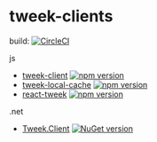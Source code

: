# tweek-clients  
build: [![CircleCI](https://circleci.com/gh/Soluto/tweek-clients.svg?style=svg&circle-token=242fedd505331fa6f2cdd0036b34ca780eab285e)](https://circleci.com/gh/Soluto/tweek-clients)  

js
- [tweek-client](https://github.com/Soluto/tweek-clients/tree/master/js/tweek-client) [![npm version](https://badge.fury.io/js/tweek-client.svg)](https://badge.fury.io/js/tweek-client)
- [tweek-local-cache](https://github.com/Soluto/tweek-clients/tree/master/js/tweek-local-cache) [![npm version](https://badge.fury.io/js/tweek-local-cache.svg)](https://badge.fury.io/js/tweek-local-cache)
- [react-tweek](https://github.com/Soluto/tweek-clients/tree/master/js/react-tweek) [![npm version](https://badge.fury.io/js/react-tweek.svg)](https://badge.fury.io/js/react-tweek)

.net
- [Tweek.Client](https://github.com/Soluto/tweek-clients/tree/master/dotnet/Tweek.Client) [![NuGet version](https://badge.fury.io/nu/tweek.client.svg)](https://badge.fury.io/nu/tweek.client)

